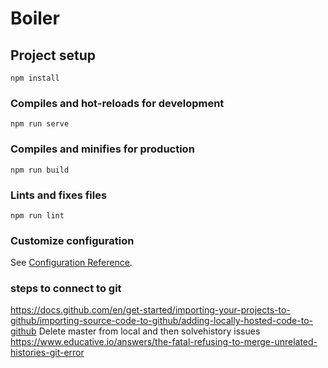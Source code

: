 # Boiler

## Project setup
```
npm install
```

### Compiles and hot-reloads for development
```
npm run serve
```

### Compiles and minifies for production
```
npm run build
```

### Lints and fixes files
```
npm run lint
```

### Customize configuration
See [Configuration Reference](https://cli.vuejs.org/config/).


### steps to connect to git
https://docs.github.com/en/get-started/importing-your-projects-to-github/importing-source-code-to-github/adding-locally-hosted-code-to-github
Delete master from local and then solvehistory issues
https://www.educative.io/answers/the-fatal-refusing-to-merge-unrelated-histories-git-error
